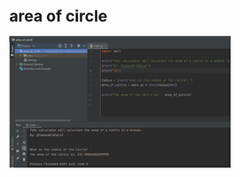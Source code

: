 # area of circle

<img src="https://raw.githubusercontent.com/YazeedAlKhalaf/grade_12_ict_projects/main/area_of_circle/area_of_circle_readme_image.png" width="400px" />
